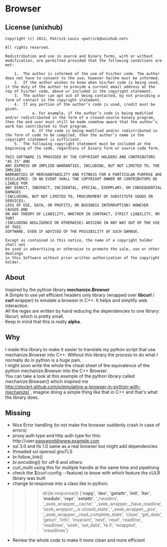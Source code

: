 Browser
=======

License (unixhub)
-----------------

    Copyright (c) 2013, Patrick Louis <patrick@unixhub.net>

    All rights reserved.

    Redistribution and use in source and binary forms, with or without
    modification, are permitted provided that the following conditions are met:

        1.  The author is informed of the use of his/her code. The author does not have to consent to the use; however he/she must be informed.
        2.  If the author wishes to know when his/her code is being used, it the duty of the author to provide a current email address at the top of his/her code, above or included in the copyright statement.
        3.  The author can opt out of being contacted, by not providing a form of contact in the copyright statement.
        4.  If any portion of the author’s code is used, credit must be given.
                a. For example, if the author’s code is being modified and/or redistributed in the form of a closed-source binary program, then the end user must still be made somehow aware that the author’s work has contributed to that program.
                b. If the code is being modified and/or redistributed in the form of code to be compiled, then the author’s name in the copyright statement is sufficient.
        5.  The following copyright statement must be included at the beginning of the code, regardless of binary form or source code form.

    THIS SOFTWARE IS PROVIDED BY THE COPYRIGHT HOLDERS AND CONTRIBUTORS "AS IS" AND
    ANY EXPRESS OR IMPLIED WARRANTIES, INCLUDING, BUT NOT LIMITED TO, THE IMPLIED
    WARRANTIES OF MERCHANTABILITY AND FITNESS FOR A PARTICULAR PURPOSE ARE
    DISCLAIMED. IN NO EVENT SHALL THE COPYRIGHT OWNER OR CONTRIBUTORS BE LIABLE FOR
    ANY DIRECT, INDIRECT, INCIDENTAL, SPECIAL, EXEMPLARY, OR CONSEQUENTIAL DAMAGES
    (INCLUDING, BUT NOT LIMITED TO, PROCUREMENT OF SUBSTITUTE GOODS OR SERVICES;
    LOSS OF USE, DATA, OR PROFITS; OR BUSINESS INTERRUPTION) HOWEVER CAUSED AND
    ON ANY THEORY OF LIABILITY, WHETHER IN CONTRACT, STRICT LIABILITY, OR TORT
    (INCLUDING NEGLIGENCE OR OTHERWISE) ARISING IN ANY WAY OUT OF THE USE OF THIS
    SOFTWARE, EVEN IF ADVISED OF THE POSSIBILITY OF SUCH DAMAGE.

    Except as contained in this notice, the name of a copyright holder shall not
    be used in advertising or otherwise to promote the sale, use or other dealings
    in this Software without prior written authorization of the copyright holder.

About
-----

Inspired by the python library **mechanize.Browser** <br>
A Simple to use yet efficient headers only library (wrapped over **libcurl** / **curl** wrapper) to emulate a browser in C++.
It helps and simplify web interaction. <br>
All the regex are written by hand reducing the dependencies to one library: libcurl; which is pretty small. <br>
Keep in mind that this is really **alpha**. <br>

Why
---

I made this library to make it easier to translate my python script that use mechanize.Browser into C++. Without this library the process to do what I normally do in python is a huge pain. <br>
I might soon write the whole the cheat sheet of the equivalence of the python mechanize.Browser into the C++ Browser. <br>
You can take a look at this example of the python library called mechanize.Browser() which inspired me http://stockrt.github.com/p/emulating-a-browser-in-python-with-mechanize/ , imagine doing a simple thing like that in C++ and that's what the library does. <br>

Missing
-------

* Nice Error handling (to not make the browser suddenly crash in case of errors)
* proxy auth type and http auth type for this: http://user:password@www.example.com
* ssl 3.0 and tls 1.0 same as a real browser but might add dependencies
* threaded ssl openssl gnuTLS
* br.follow_link()
* br.encoding() for utf-8 and others
* curl_multi   using this for multiple handle at the same time and pipelining
* check the $(curl-config --feature) to know with which feature the cULR library was built
* change br.response into a class like in python: <br>
>>> dir(br.response())
['__copy__', '__doc__', '__getattr__', '__init__', '__iter__', '__module__', '__repr__', '__setattr__', '_headers', '_seek_wrapper__cache', '_seek_wrapper__have_readline', '_seek_wrapper__is_
closed_state', '_seek_wrapper__pos', '_seek_wrapper__read_complete_state', 'close', 'get_data', 'geturl', 'info', 'invariant', 'next', 'read', 'readline', 'readlines', 'seek', 'set_data', 'te
ll', 'wrapped', 'xreadlines']
* Review the whole code to make it more clean and more efficient
